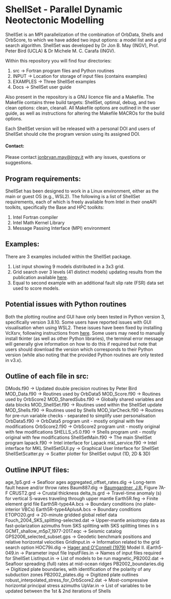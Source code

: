 # ShellSet - Parallel Dynamic Neotectonic Modelling

ShellSet is an MPI parallelization of the combination of OrbData, Shells and OrbScore, to which we have added two input options: a model list and a grid search algorithm.
ShellSet was developed by Dr Jon B. May (INGV), Prof. Peter Bird (UCLA) & Dr Michele M. C. Carafa (INGV).

Within this repository you will find four directories:
1. src -> Fortran program files and Python routines
2. INPUT -> Location for storage of input files (contains examples)
3. EXAMPLES -> Three ShellSet examples
4. Docs -> ShellSet user guide

Also present in the repository is a GNU licence file and a Makefile. The Makefile contains three build targets: ShellSet, optimal, debug, and two clean options: clean, cleanall. All Makefile options are outlined in the user guide, as well as instructions for altering the Makefile MACROs for the build options.

Each ShellSet version will be released with a personal DOI and users of ShellSet should cite the program version using its assigned DOI.

#### Contact:
Please contact jonbryan.may@ingv.it with any issues, questions or suggestions.


## Program requirements:
ShellSet has been designed to work in a Linux environment, either as the main or guest OS (e.g., WSL2). The following is a list of ShellSet requirements, each of which is freely available from Intel in their oneAPI toolkits, specifically the Base and HPC toolkits:
1. Intel Fortran compiler
2. Intel Math Kernel Library
3. Message Passing Interface (MPI) environment


## Examples:
There are 3 examples included within the ShellSet package.
1. List input showing 9 models distributed in a 3x3 grid.
2. Grid search over 3 levels (41 distinct models) updating results from the publication available [here](https://agupubs.onlinelibrary.wiley.com/doi/10.1029/2007JB005460).
3. Equal to second example with an additional fault slip rate (FSR) data set used to score models.


## Potential issues with Python routines
Both the plotting routine and GUI have only been tested in Python version 3, specifically version 3.8.10.
Some users have reported issues with GUI visualisation when using WSL2. These issues have been fixed by installing VcXsrv, following instructions from [here](https://techcommunity.microsoft.com/t5/modern-work-app-consult-blog/running-wsl-gui-apps-on-windows-10/ba-p/1493242).
Some users may need to manually install tkinter (as well as other Python libraries), the terminal error message will generally give information on how to do this if required but note that users should download the version which corresponds to their Python version (while also noting that the provided Python routines are only tested in v3.x).


## Outline of each file in src:
DMods.f90 -> Updated double precision routines by Peter Bird
MOD_Data.f90 -> Routines used by OrbData5
MOD_Score.f90 -> Routines used by OrbScore2
MOD_SharedSubs.f90 -> Globally shared variables and data blocks
MOD_ShellSet.f90 -> Routines used within the ShellSet update
MOD_Shells.f90 -> Routines used by Shells
MOD_VarCheck.f90 -> Routines for pre-run variable checks - separated to simplify user personalisation
OrbData5.f90 -> OrbData5 program unit - mostly original with few modifications
OrbScore2.f90 -> OrbScore2 program unit - mostly original with few modifications
SHELLS_v5.0.f90 -> Shells program unit - mostly original with few modifications
ShellSetMain.f90 -> The main ShellSet program
lapack.f90 -> Intel interface for Lapack
mkl_service.f90 -> Intel interface for MKL
ShellSetGUI.py -> Graphical User Interface for ShellSet
ShellSetScatter.py -> Scatter plotter for ShellSet output (1D, 2D & 3D)


## Outline INPUT files:
age_1p5.grd -> Seafloor ages
aggregated_offset_rates.dig -> Long-term fault heave and/or throw rates
Baum887.dig -> [Baumgardner, J.R.](https://digital.library.unt.edu/ark:/67531/metadc1108970/) Figure 7A-F
CRUST2.grd -> Crustal thickness
delta_ts.grd -> Travel-time anomaly (s) for vertical S-waves traveling through upper mantle
Earth5R.feg -> Finite element grid file
Earth5R-type4A.bcs -> Boundary conditions (no plate-interior VBCs)
Earth5R-type4AplusA.bcs -> Boundary conditions
ETOPO20.grd -> 20-minute gridded global relief data
Fouch_2004_SKS_splitting-selected.dat -> Upper-mantle anisotropy data as fast-polarization azimuths from SKS splitting with SKS splitting times in s
GCMT_shallow_m5p7_1977-2017.eqc -> Seismic catalog
GPS2006_selected_subset.gps -> Geodetic benchmark positions and relative horizontal velocities
GridInput.in -> Information related to the grid search option
HOC79ii.dig -> [Hager and O'Connell (1979)](https://agupubs.onlinelibrary.wiley.com/doi/abs/10.1029/JB084iB03p01031?casa_token=Oc-Qr2482YoAAAAA:9VsVcCBfkEIdokY1WOJURg2VK2BqSRHg-HbmRKCWDxzeW94KnzWajcN-jMI1Yps6H_-aL9QbPAzqFw) Model II. 
iEarth5-049.in -> Parameter input file
InputFiles.in -> Names of input files required for ShellSet
ListInput.in -> List of models to be run
magnetic_PB2002.dat -> Seafloor spreading (full) rates at mid-ocean ridges
PB2002_boundaries.dig -> Digitized plate boundaries, with identification of the polarity of any subduction zones
PB2002_plates.dig -> Digitized plate outlines
robust_interpolated_stress_for_OrbScore2.dat -> Most-compressive horizontal principal stress azimuths
UpVar.in -> List of variables to be updated between the 1st & 2nd iterations of Shells